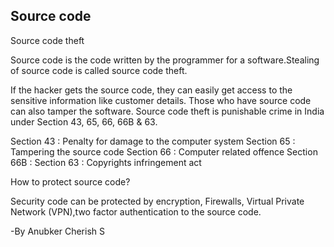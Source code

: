 ## Source code

Source code theft


Source code is the code written by the programmer for a software.Stealing of source code is called source code theft.

If the hacker gets the source code, they can easily get access to the sensitive information like customer details. Those who have source code can also tamper the software. Source code theft is punishable crime in India under Section 43, 65, 66, 66B & 63.

Section 43 : Penalty for damage to the computer system
Section 65 : Tampering the source code
Section 66 : Computer related offence
Section 66B : 
Section 63 : Copyrights infringement act

How to protect source code?

Security code can be protected by encryption, Firewalls, Virtual Private Network (VPN),two factor authentication to the source code.

-By Anubker Cherish S